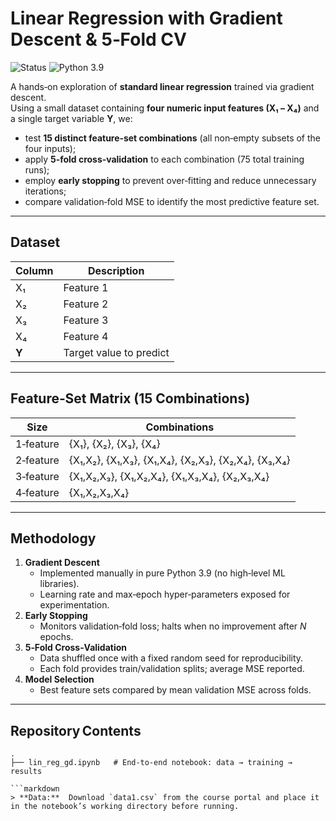 # Linear Regression with Gradient Descent & 5‑Fold CV

![Status](https://img.shields.io/badge/project-complete-brightgreen)
![Python 3.9](https://img.shields.io/badge/python-3.9-blue)

A hands‑on exploration of **standard linear regression** trained via gradient descent.  
Using a small dataset containing **four numeric input features (X₁ – X₄)** and a single target variable **Y**, we:

* test **15 distinct feature‑set combinations** (all non‑empty subsets of the four inputs);
* apply **5‑fold cross‑validation** to each combination (75 total training runs);
* employ **early stopping** to prevent over‑fitting and reduce unnecessary iterations;
* compare validation‑fold MSE to identify the most predictive feature set.

---

## Dataset

| Column | Description |
|--------|-------------|
| X₁     | Feature 1 |
| X₂     | Feature 2 |
| X₃     | Feature 3 |
| X₄     | Feature 4 |
| **Y**  | Target value to predict |


---

## Feature‑Set Matrix (15 Combinations)

| Size | Combinations |
|------|--------------|
| 1‑feature | {X₁}, {X₂}, {X₃}, {X₄} |
| 2‑feature | {X₁,X₂}, {X₁,X₃}, {X₁,X₄}, {X₂,X₃}, {X₂,X₄}, {X₃,X₄} |
| 3‑feature | {X₁,X₂,X₃}, {X₁,X₂,X₄}, {X₁,X₃,X₄}, {X₂,X₃,X₄} |
| 4‑feature | {X₁,X₂,X₃,X₄} |

---

## Methodology

1. **Gradient Descent**  
   * Implemented manually in pure Python 3.9 (no high‑level ML libraries).  
   * Learning rate and max‑epoch hyper‑parameters exposed for experimentation.  
2. **Early Stopping**  
   * Monitors validation‑fold loss; halts when no improvement after *N* epochs.  
3. **5‑Fold Cross‑Validation**  
   * Data shuffled once with a fixed random seed for reproducibility.  
   * Each fold provides train/validation splits; average MSE reported.  
4. **Model Selection**  
   * Best feature sets compared by mean validation MSE across folds.  

---

## Repository Contents

```text
.
├── lin_reg_gd.ipynb   # End‑to‑end notebook: data → training → results

```markdown
> **Data:**  Download `data1.csv` from the course portal and place it in the notebook’s working directory before running.
